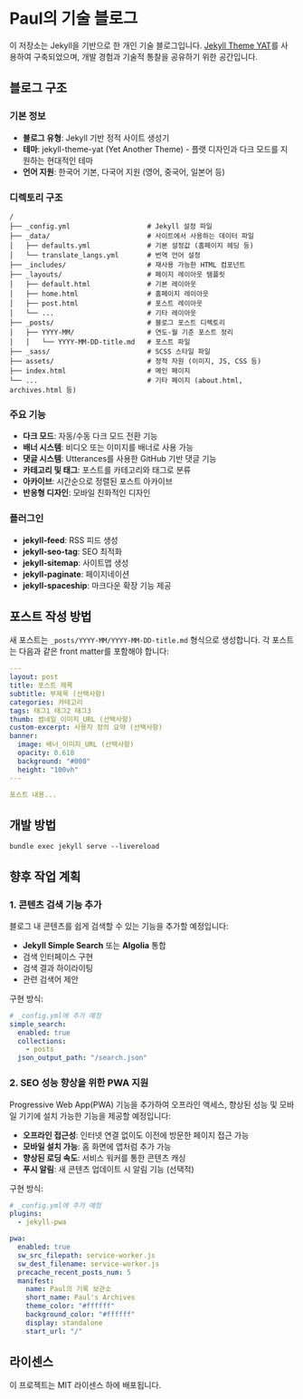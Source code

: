 # Paul의 기술 블로그

이 저장소는 Jekyll을 기반으로 한 개인 기술 블로그입니다. [Jekyll Theme YAT](https://github.com/jeffreytse/jekyll-theme-yat)를 사용하여 구축되었으며, 개발 경험과 기술적 통찰을 공유하기 위한 공간입니다.

## 블로그 구조

### 기본 정보
- **블로그 유형**: Jekyll 기반 정적 사이트 생성기
- **테마**: jekyll-theme-yat (Yet Another Theme) - 플랫 디자인과 다크 모드를 지원하는 현대적인 테마
- **언어 지원**: 한국어 기본, 다국어 지원 (영어, 중국어, 일본어 등)

### 디렉토리 구조
```
/
├── _config.yml                   # Jekyll 설정 파일
├── _data/                        # 사이트에서 사용하는 데이터 파일
│   ├── defaults.yml              # 기본 설정값 (홈페이지 헤딩 등)
│   └── translate_langs.yml       # 번역 언어 설정
├── _includes/                    # 재사용 가능한 HTML 컴포넌트
├── _layouts/                     # 페이지 레이아웃 템플릿
│   ├── default.html              # 기본 레이아웃
│   ├── home.html                 # 홈페이지 레이아웃
│   ├── post.html                 # 포스트 레이아웃
│   └── ...                       # 기타 레이아웃
├── _posts/                       # 블로그 포스트 디렉토리
│   ├── YYYY-MM/                  # 연도-월 기준 포스트 정리
│   │   └── YYYY-MM-DD-title.md   # 포스트 파일
├── _sass/                        # SCSS 스타일 파일
├── assets/                       # 정적 자원 (이미지, JS, CSS 등)
├── index.html                    # 메인 페이지
└── ...                           # 기타 페이지 (about.html, archives.html 등)
```

### 주요 기능
- **다크 모드**: 자동/수동 다크 모드 전환 기능
- **배너 시스템**: 비디오 또는 이미지를 배너로 사용 가능
- **댓글 시스템**: Utterances를 사용한 GitHub 기반 댓글 기능
- **카테고리 및 태그**: 포스트를 카테고리와 태그로 분류
- **아카이브**: 시간순으로 정렬된 포스트 아카이브
- **반응형 디자인**: 모바일 친화적인 디자인

### 플러그인
- **jekyll-feed**: RSS 피드 생성
- **jekyll-seo-tag**: SEO 최적화
- **jekyll-sitemap**: 사이트맵 생성
- **jekyll-paginate**: 페이지네이션
- **jekyll-spaceship**: 마크다운 확장 기능 제공

## 포스트 작성 방법

새 포스트는 `_posts/YYYY-MM/YYYY-MM-DD-title.md` 형식으로 생성합니다. 각 포스트는 다음과 같은 front matter를 포함해야 합니다:

```yaml
---
layout: post 
title: 포스트 제목
subtitle: 부제목 (선택사항)
categories: 카테고리
tags: 태그1 태그2 태그3
thumb: 썸네일_이미지_URL (선택사항)
custom-excerpt: 사용자 정의 요약 (선택사항)
banner:
  image: 배너_이미지_URL (선택사항)
  opacity: 0.618
  background: "#000"
  height: "100vh"
---

포스트 내용...
```

## 개발 방법
```shell
bundle exec jekyll serve --livereload
```

## 향후 작업 계획

### 1. 콘텐츠 검색 기능 추가

블로그 내 콘텐츠를 쉽게 검색할 수 있는 기능을 추가할 예정입니다:

- **Jekyll Simple Search** 또는 **Algolia** 통합
- 검색 인터페이스 구현
- 검색 결과 하이라이팅
- 관련 검색어 제안

구현 방식:
```yaml
# _config.yml에 추가 예정
simple_search:
  enabled: true
  collections:
    - posts
  json_output_path: "/search.json"
```

### 2. SEO 성능 향상을 위한 PWA 지원

Progressive Web App(PWA) 기능을 추가하여 오프라인 액세스, 향상된 성능 및 모바일 기기에 설치 가능한 기능을 제공할 예정입니다:

- **오프라인 접근성**: 인터넷 연결 없이도 이전에 방문한 페이지 접근 가능
- **모바일 설치 가능**: 홈 화면에 앱처럼 추가 가능
- **향상된 로딩 속도**: 서비스 워커를 통한 콘텐츠 캐싱
- **푸시 알림**: 새 콘텐츠 업데이트 시 알림 기능 (선택적)

구현 방식:
```yaml
# _config.yml에 추가 예정
plugins:
  - jekyll-pwa

pwa:
  enabled: true
  sw_src_filepath: service-worker.js
  sw_dest_filename: service-worker.js
  precache_recent_posts_num: 5
  manifest:
    name: Paul의 기록 보관소
    short_name: Paul's Archives
    theme_color: "#ffffff"
    background_color: "#ffffff"
    display: standalone
    start_url: "/"
```

## 라이센스

이 프로젝트는 MIT 라이센스 하에 배포됩니다.